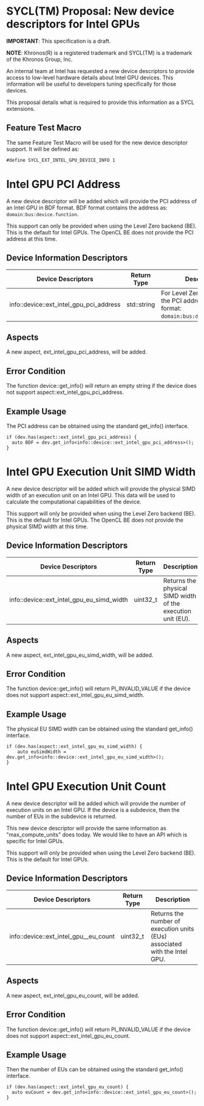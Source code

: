# SYCL(TM) Proposal: New device descriptors for Intel GPUs

**IMPORTANT**: This specification is a draft.

**NOTE**: Khronos(R) is a registered trademark and SYCL(TM) is a trademark of the Khronos Group, Inc.

An internal team at Intel has requested a new device descriptors to provide access to low-level hardware details about Intel GPU devices.  This information will be useful to developers tuning specifically for those devices.

This proposal details what is required to provide this information as a SYCL extensions.

## Feature Test Macro ##

The same Feature Test Macro will be used for the new device descriptor support.  It will be defined as:

    #define SYCL_EXT_INTEL_GPU_DEVICE_INFO 1



# Intel GPU PCI Address #

A new device descriptor will be added which will provide the PCI address of an Intel GPU in BDF format.  BDF format contains the address as: `domain:bus:device.function`.

This support can only be provided when using the Level Zero backend \(BE\).  This is the default for Intel GPUs.  The OpenCL BE does not provide the PCI address at this time.


## Device Information Descriptors ##

| Device Descriptors | Return Type | Description |
| ------------------ | ----------- | ----------- |
| info\:\:device\:\:ext\_intel\_gpu\_pci\_address | std\:\:string | For Level Zero BE, returns the PCI address in BDF format: `domain:bus:device.function`.|


## Aspects ##

A new aspect, ext\_intel\_gpu\_pci\_address, will be added.

## Error Condition ##

The function device\:\:get_info\(\) will return an empty string if the device does not support aspect\:\:ext\_intel\_gpu\_pci\_address.


## Example Usage ##

The PCI address can be obtained using the standard get\_info() interface.

    if (dev.has(aspect::ext_intel_gpu_pci_address) {
      auto BDF = dev.get_info<info::device::ext_intel_gpu_pci_address>();
    }



# Intel GPU Execution Unit SIMD Width #

A new device descriptor will be added which will provide the physical SIMD width of an execution unit on an Intel GPU.  This data will be used to calculate the computational capabilities of the device.

This support will only be provided when using the Level Zero backend \(BE\).  This is the default for Intel GPUs.  The OpenCL BE does not provide the physical SIMD width at this time.

## Device Information Descriptors ##

| Device Descriptors | Return Type | Description |
| ------------------ | ----------- | ----------- |
| info\:\:device\:\:ext\_intel\_gpu\_eu\_simd\_width | uint32\_t| Returns the physical SIMD width of the  execution unit (EU).|


## Aspects ##

A new aspect, ext\_intel\_gpu\_eu\_simd\_width, will be added.


## Error Condition ##

The function device\:\:get_info\(\) will return PI\_INVALID\_VALUE if the device does not support aspect\:\:ext\_intel\_gpu\_eu\_simd\_width.

## Example Usage ##

The physical EU SIMD width can be obtained using the standard get\_info() interface.

    if (dev.has(aspect::ext_intel_gpu_eu_simd_width) {
        auto euSimdWidth = dev.get_info<info::device::ext_intel_gpu_eu_simd_width>();
    }


# Intel GPU Execution Unit Count #

A new device descriptor will be added which will provide the number of execution units on an Intel GPU.  If the device is a subdevice, then the number of EUs in the subdevice is returned.

This new device descriptor will provide the same information as "max\_compute\_units" does today.  We would like to have an API which is specific for Intel GPUs.

This support will only be provided when using the Level Zero backend \(BE\).  This is the default for Intel GPUs.

## Device Information Descriptors ##

| Device Descriptors | Return Type | Description |
| ------------------ | ----------- | ----------- |
| info\:\:device\:\:ext\_intel\_gpu\__eu\_count | uint32\_t| Returns the number of execution units (EUs) associated with the Intel GPU.|


## Aspects ##

A new aspect, ext\_intel\_gpu\_eu\_count, will be added.


## Error Condition ##

The function device\:\:get_info\(\) will return PI\_INVALID\_VALUE if the device does not support aspect\:\:ext\_intel\_gpu\_eu\_count.

## Example Usage ##

Then the number of EUs can be obtained using the standard get\_info() interface.

    if (dev.has(aspect::ext_intel_gpu_eu_count) {
      auto euCount = dev.get_info<info::device::ext_intel_gpu_eu_count>();
    }
